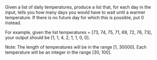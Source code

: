
Given a list of daily temperatures, produce a list that, for each day in the input, tells you how many days you would have to wait until a warmer temperature.  If there is no future day for which this is possible, put 0 instead.

For example, given the list temperatures = [73, 74, 75, 71, 69, 72, 76, 73], your output should be [1, 1, 4, 2, 1, 1, 0, 0].


Note:
The length of temperatures will be in the range [1, 30000].
Each temperature will be an integer in the range [30, 100].
